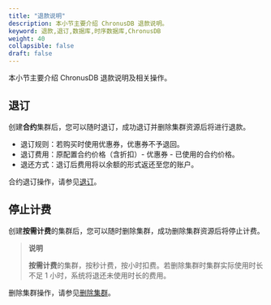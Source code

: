 ```yaml
---
title: "退款说明"
description: 本小节主要介绍 ChronusDB 退款说明。 
keyword: 退款,退订,数据库,时序数据库,ChronusDB
weight: 40
collapsible: false
draft: false
---
```


本小节主要介绍 ChronusDB 退款说明及相关操作。

## 退订

创建**合约**集群后，您可以随时退订，成功退订并删除集群资源后将进行退款。

- 退订规则：若购买时使用优惠券，优惠券不予退回。
- 退订费用：原配置合约价格（含折扣）- 优惠券 - 已使用的合约价格。
- 退还方式：退订后费用将以余额的形式返还至您的账户。

合约退订操作，请参见[退订](../../manual/cluster_lifecycle/unsubscribe)。

## 停止计费

创建**按需计费**的集群后，您可以随时删除集群，成功删除集群资源后将停止计费。

> **说明**
> 
> **按需计费**的集群，按秒计费，按小时扣费。若删除集群时集群实际使用时长不足 1 小时，系统将退还未使用时长的费用。

删除集群操作，请参见[删除集群](../../manual/cluster_lifecycle/delete_cluster)。
